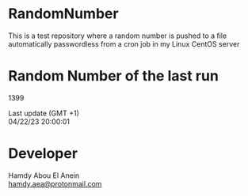 # RandomNumber    
This is a test repository where a random number is pushed to a file automatically passwordless from a cron job in my Linux CentOS server    
# Random Number of the last run   
1399
      
Last update (GMT +1)    
04/22/23 20:00:01
# Developer    
Hamdy Abou El Anein   
hamdy.aea@protonmail.com
